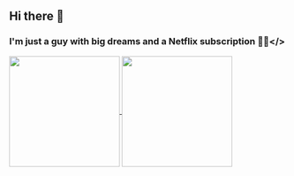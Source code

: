 ## Hi there 👋

### I'm just a guy with big dreams and a Netflix subscription 💭🍿</>

<a href="https://github.com/anuraghazra/github-readme-stats">
  <img height=200 align="center" src="https://github-readme-stats.vercel.app/api?username=clone47&theme=catppuccin_latte" />
</a>
<a href="https://github.com/anuraghazra/convoychat">
  <img height=200 align="center" src="https://github-readme-stats.vercel.app/api/top-langs?username=clone47&layout=compact&langs_count=8&card_width=320&theme=catppuccin_latte" />
</a>
